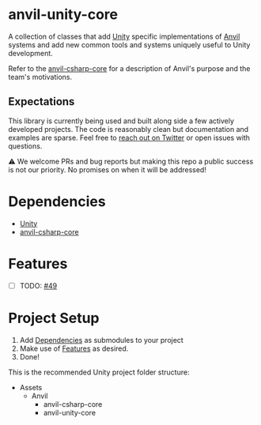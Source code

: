 # anvil-unity-core

A collection of classes that add [Unity](https://unity.com) specific implementations of [Anvil](https://github.com/decline-cookies/anvil-csharp-core) systems and add new common tools and systems uniquely useful to Unity development.

Refer to the [anvil-csharp-core](https://github.com/decline-cookies/anvil-csharp-core) for a description of Anvil's purpose and the team's motivations.

## Expectations
This library is currently being used and built along side a few actively developed projects. The code is reasonably clean but documentation and examples are sparse. Feel free to [reach out on Twitter](https://twitter.com/declinecookies) or open issues with questions.

⚠️ We welcome PRs and bug reports but making this repo a public success is not our priority. No promises on when it will be addressed!

# Dependencies
- [Unity](https://unity.com/)
- [anvil-csharp-core](https://github.com/decline-cookies/anvil-csharp-core)

# Features
 - [ ] TODO: [#49](https://github.com/decline-cookies/anvil-unity-core/issues/49)

# Project Setup
1. Add [Dependencies](#dependencies) as submodules to your project
2. Make use of [Features](#features) as desired.
3. Done!

This is the recommended Unity project folder structure:
- Assets
  - Anvil
    - anvil-csharp-core
    - anvil-unity-core
